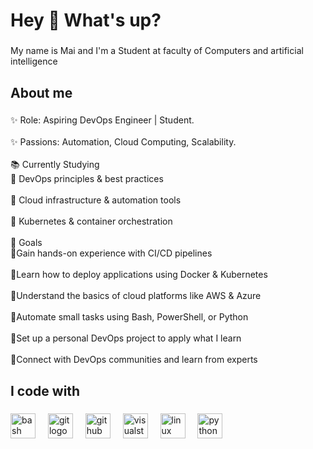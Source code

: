 <h1 align="left">Hey 👋 What's up?</h1>

###

<p align="left">My name is Mai and I'm a Student at faculty of Computers and artificial intelligence</p>

###

<h2 align="left">About me</h2>

###

<p align="left">✨ Role: Aspiring DevOps Engineer | Student.<br><br>✨ Passions: Automation, Cloud Computing, Scalability.<br><br>📚 Currently Studying<br>🔹 DevOps principles & best practices<br><br>🔹 Cloud infrastructure & automation tools<br><br>🔹 Kubernetes & container orchestration<br><br>🎯 Goals  <br>🔹Gain hands-on experience with CI/CD pipelines<br><br> 🔹Learn how to deploy applications using Docker & Kubernetes<br><br> 🔹Understand the basics of cloud platforms like AWS & Azure<br><br> 🔹Automate small tasks using Bash, PowerShell, or Python<br><br> 🔹Set up a personal DevOps project to apply what I learn<br><br> 🔹Connect with DevOps communities and learn from experts</p>

###

<h2 align="left">I code with</h2>

###

<div align="left">
  <img src="https://cdn.jsdelivr.net/gh/devicons/devicon/icons/bash/bash-original.svg" height="40" alt="bash logo"  />
  <img width="12" />
  <img src="https://cdn.jsdelivr.net/gh/devicons/devicon/icons/git/git-original.svg" height="40" alt="git logo"  />
  <img width="12" />
  <img src="https://cdn.jsdelivr.net/gh/devicons/devicon/icons/github/github-original.svg" height="40" alt="github logo"  />
  <img width="12" />
  <img src="https://cdn.jsdelivr.net/gh/devicons/devicon/icons/visualstudio/visualstudio-plain.svg" height="40" alt="visualstudio logo"  />
  <img width="12" />
  <img src="https://cdn.jsdelivr.net/gh/devicons/devicon/icons/linux/linux-original.svg" height="40" alt="linux logo"  />
  <img width="12" />
  <img src="https://cdn.jsdelivr.net/gh/devicons/devicon/icons/python/python-original.svg" height="40" alt="python logo"  />
</div>

###
